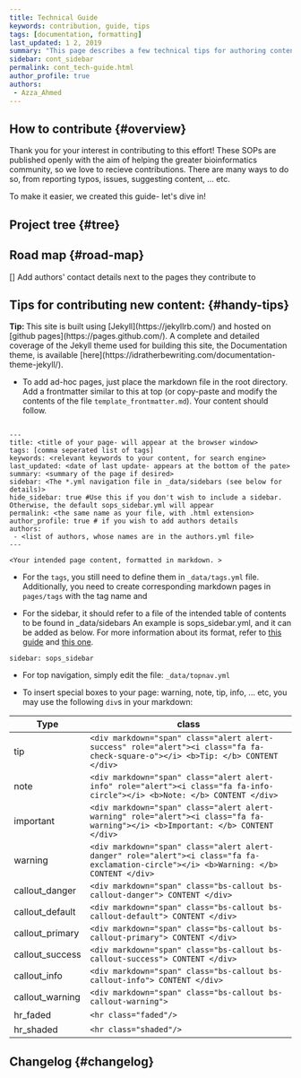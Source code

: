 ```yaml
---
title: Technical Guide 
keywords: contribution, guide, tips 
tags: [documentation, formatting]
last_updated: 1 2, 2019
summary: "This page describes a few technical tips for authoring content on this site" 
sidebar: cont_sidebar
permalink: cont_tech-guide.html  
author_profile: true
authors:
 - Azza_Ahmed 
---
```


## How to contribute {#overview}

Thank you for your interest in contributing to this effort! These SOPs are published openly with the aim of helping the greater bioinformatics community, so we love to recieve contributions. There are many ways to do so, from reporting typos, issues, suggesting content, ... etc.

 To make it easier, we created this guide- let's dive in!

## Project tree {#tree} 


## Road map {#road-map}
[] Add authors' contact details next to the pages they contribute to


## Tips for contributing new content: {#handy-tips}


<div markdown="span" class="alert alert-success" role="alert"><i class="fa fa-check-square-o"></i> <b>Tip: </b> This site is built using [Jekyll](https://jekyllrb.com/) and hosted on [github pages](https://pages.github.com/). A complete and detailed coverage of the Jekyll theme used for building this site, the Documentation theme, is available [here](https://idratherbewriting.com/documentation-theme-jekyll/). </div>

- To add ad-hoc pages, just place the markdown file in the root directory. Add a frontmatter similar to this at top (or copy-paste and modify the contents of the file `template_frontmatter.md`). Your content should follow.

```

---
title: <title of your page- will appear at the browser window>
tags: [comma seperated list of tags] 
keywords: <relevant keywords to your content, for search engine> 
last_updated: <date of last update- appears at the bottom of the pate>
summary: <summary of the page if desired> 
sidebar: <The *.yml navigation file in _data/sidebars (see below for details)> 
hide_sidebar: true #Use this if you don't wish to include a sidebar. Otherwise, the default sops_sidebar.yml will appear
permalink: <the same name as your file, with .html extension>
author_profile: true # if you wish to add authors details
authors:
 - <list of authors, whose names are in the authors.yml file>
---

<Your intended page content, formatted in markdown. >

```

- For the `tags`, you still need to define them in `_data/tags.yml` file. Additionally, you need to create corresponding markdown pages in `pages/tags` with the tag name and 

- For the sidebar, it should refer to a file of the intended table of contents to be found in _data/sidebars  An example is sops_sidebar.yml, and it can be added as below. For more information about its format, refer to [this guide](https://idratherbewriting.com/documentation-theme-jekyll/#configure-the-sidebar) and [this one](https://idratherbewriting.com/documentation-theme-jekyll/#sidebar-syntax).


```
sidebar: sops_sidebar
```

- For top navigation, simply edit the file: `_data/topnav.yml`

- To insert special boxes to your page: warning, note, tip, info, ... etc, you may use the following `div`s in your markdown:

|**Type**         | **class** |
| --------------- | -----------
| tip             | `<div markdown="span" class="alert alert-success" role="alert"><i class="fa fa-check-square-o"></i> <b>Tip: </b> CONTENT </div>`
| note            | `<div markdown="span" class="alert alert-info" role="alert"><i class="fa fa-info-circle"></i> <b>Note: </b> CONTENT </div>`
| important       | `<div markdown="span" class="alert alert-warning" role="alert"><i class="fa fa-warning"></i> <b>Important: </b> CONTENT </div>`
| warning         | `<div markdown="span" class="alert alert-danger" role="alert"><i class="fa fa-exclamation-circle"></i> <b>Warning: </b> CONTENT </div>`
| callout_danger  | `<div markdown="span" class="bs-callout bs-callout-danger"> CONTENT </div>`
| callout_default | `<div markdown="span" class="bs-callout bs-callout-default"> CONTENT </div>`
| callout_primary | `<div markdown="span" class="bs-callout bs-callout-primary"> CONTENT </div>`
| callout_success | `<div markdown="span" class="bs-callout bs-callout-success"> CONTENT </div>`
| callout_info    | `<div markdown="span" class="bs-callout bs-callout-info"> CONTENT </div>`
| callout_warning | `<div markdown="span" class="bs-callout bs-callout-warning">`
| hr_faded        | `<hr class="faded"/>`
| hr_shaded       | `<hr class="shaded"/>`


## Changelog {#changelog}
